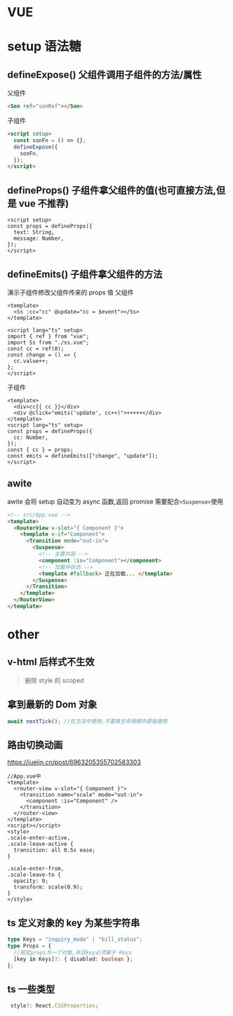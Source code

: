 # VUE

# setup 语法糖

## defineExpose() 父组件调用子组件的方法/属性

父组件

```html
<Son ref="sonRef"></Son>
```

子组件

```html
<script setup>
  const sonFn = () => {};
  defineExpose({
    sonFn,
  });
</script>
```

## defineProps() 子组件拿父组件的值(也可直接方法,但是 vue 不推荐)

```vue
<script setup>
const props = defineProps({
  text: String,
  message: Number,
});
</script>
```

## defineEmits() 子组件拿父组件的方法

演示子组件修改父组件传来的 props 值
父组件

```vue
<template>
  <Ss :cc="cc" @update="cc = $event"></Ss>
</template>

<script lang="ts" setup>
import { ref } from "vue";
import Ss from "./ss.vue";
const cc = ref(0);
const change = () => {
  cc.value++;
};
</script>
```

子组件

```vue
<template>
  <div>cc{{ cc }}</div>
  <div @click="emits('update', cc++)">+++++</div>
</template>
<script lang="ts" setup>
const props = defineProps({
  cc: Number,
});
const { cc } = props;
const emits = defineEmits(["change", "update"]);
</script>
```

## awite

awite 会将 setup 自动变为 async 函数,返回 promise
需要配合`<Suspense>`使用

```html
<!-- src/App.vue -->
<template>
  <RouterView v-slot="{ Component }">
    <template v-if="Component">
      <Transition mode="out-in">
        <Suspense>
          <!-- 主要内容 -->
          <component :is="Component"></component>
          <!-- 加载中状态 -->
          <template #fallback> 正在加载... </template>
        </Suspense>
      </Transition>
    </template>
  </RouterView>
</template>
```

# other

## v-html 后样式不生效

> 删除 style 的 scoped

## 拿到最新的 Dom 对象

```ts
await nextTick(); //在方法中使用,不要再生命周期中直接使用
```

## 路由切换动画

https://juejin.cn/post/6963205355702583303

```vue
//App.vue中
<template>
  <router-view v-slot="{ Component }">
    <transition name="scale" mode="out-in">
      <component :is="Component" />
    </transition>
  </router-view>
</template>
<script></script>
<style>
.scale-enter-active,
.scale-leave-active {
  transition: all 0.5s ease;
}

.scale-enter-from,
.scale-leave-to {
  opacity: 0;
  transform: scale(0.9);
}
</style>
```

## ts 定义对象的 key 为某些字符串

```ts
type Keys = "inquiry_mode" | "bill_status";
type Props = {
  //规定props为一个对象,并且key必须属于 Keys
  [key in Keys]?: { disabled: boolean };
};
```

## ts 一些类型

```ts
 style?: React.CSSProperties;
```
